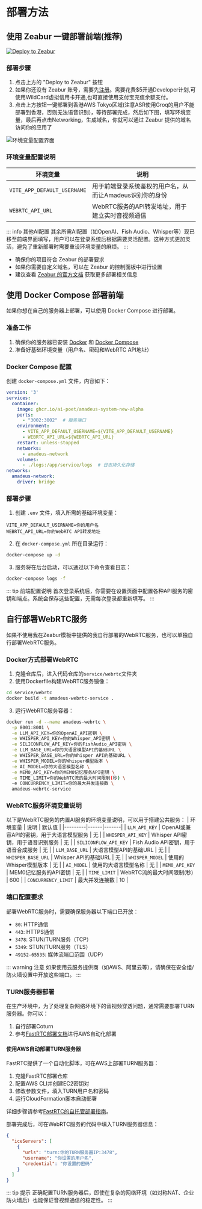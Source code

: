 # 部署方法

## 使用 Zeabur 一键部署前端(推荐)

[![Deploy to Zeabur](https://zeabur.com/button.svg)](https://zeabur.com/templates/LMSUDW?referralCode=aipoet)

### 部署步骤

1. 点击上方的 "Deploy to Zeabur" 按钮
2. 如果你还没有 Zeabur 账号，需要先[注册](https://zeabur.com?referralCode=aipoet)。需要花费$5开通Developer计划,可使用WildCard虚拟信用卡开通,也可直接使用支付宝充值余额支付。
3. 点击上方按钮一键部署到香港AWS Tokyo区域(注意ASR使用Groq的用户不能部署到香港，否则无法语音识别)，等待部署完成，然后如下图，填写环境变量，最后再点击Networking，生成域名，你就可以通过 Zeabur 提供的域名访问你的应用了

![环境变量配置界面](/images/5.png)

### 环境变量配置说明

| 环境变量 | 说明 |
|---------|------|
| `VITE_APP_DEFAULT_USERNAME` | 用于前端登录系统鉴权的用户名，从而让Amadeus识别你的身份 |
| `WEBRTC_API_URL` | WebRTC服务的API转发地址，用于建立实时音视频通信 |

::: info 其他AI配置
其余所需AI配置（如OpenAI、Fish Audio、Whisper等）现已移至前端界面填写，用户可以在登录系统后根据需要灵活配置。这种方式更加灵活，避免了重新部署时需要重设环境变量的麻烦。
:::

- 确保你的项目符合 Zeabur 的部署要求
- 如果你需要自定义域名，可以在 Zeabur 的控制面板中进行设置
- 建议查看 [Zeabur 的官方文档](https://zeabur.com/docs) 获取更多部署相关信息

## 使用 Docker Compose 部署前端

如果你想在自己的服务器上部署，可以使用 Docker Compose 进行部署。

### 准备工作

1. 确保你的服务器已安装 [Docker](https://docs.docker.com/get-docker/) 和 [Docker Compose](https://docs.docker.com/compose/install/)
2. 准备好基础环境变量（用户名、密码和WebRTC API地址）

### Docker Compose 配置

创建 `docker-compose.yml` 文件，内容如下：

```yaml
version: '3'
services:
  container:
    image: ghcr.io/ai-poet/amadeus-system-new-alpha
    ports:
      - "3002:3002"  # 服务端口
    environment:
      - VITE_APP_DEFAULT_USERNAME=${VITE_APP_DEFAULT_USERNAME}
      - WEBRTC_API_URL=${WEBRTC_API_URL}
    restart: unless-stopped
    networks:
      - amadeus-network
    volumes:
      - ./logs:/app/service/logs  # 日志持久化存储
networks:
  amadeus-network:
    driver: bridge
```

### 部署步骤

1. 创建 `.env` 文件，填入所需的基础环境变量：
```
VITE_APP_DEFAULT_USERNAME=你的用户名
WEBRTC_API_URL=你的WebRTC API转发地址
```

2. 在 `docker-compose.yml` 所在目录运行：
```bash
docker-compose up -d
```

3. 服务将在后台启动，可以通过以下命令查看日志：
```bash
docker-compose logs -f
```

::: tip 前端配置说明
首次登录系统后，你需要在设置页面中配置各种API服务的密钥和端点。系统会保存这些配置，无需每次登录都重新填写。
:::

## 自行部署WebRTC服务

如果不使用我在Zeabur模板中提供的我自行部署的WebRTC服务，也可以单独自行部署WebRTC服务。

### Docker方式部署WebRTC

1. 克隆仓库后，进入代码仓库的`service/webrtc`文件夹
2. 使用Dockerfile构建WebRTC服务镜像：

```bash
cd service/webrtc
docker build -t amadeus-webrtc-service .
```

3. 运行WebRTC服务容器：

```bash
docker run -d --name amadeus-webrtc \
  -p 8001:8001 \
  -e LLM_API_KEY=你的OpenAI_API密钥 \
  -e WHISPER_API_KEY=你的Whisper_API密钥 \
  -e SILICONFLOW_API_KEY=你的FishAudio_API密钥 \
  -e LLM_BASE_URL=你的大语言模型API的基础URL \
  -e WHISPER_BASE_URL=你的Whisper API的基础URL \
  -e WHISPER_MODEL=你的Whisper模型版本 \
  -e AI_MODEL=你的大语言模型名称 \
  -e MEM0_API_KEY=你的MEM0记忆服务API密钥 \
  -e TIME_LIMIT=你的WebRTC流的最大时间限制(秒) \
  -e CONCURRENCY_LIMIT=你的最大并发连接数 \
  amadeus-webrtc-service
```

### WebRTC服务环境变量说明
以下是WebRTC服务的内置AI服务的环境变量说明，可以用于搭建公共服务：
| 环境变量 | 说明 | 默认值 |
|---------|------|-------|
| `LLM_API_KEY` | OpenAI或兼容API的密钥，用于大语言模型服务 | 无 |
| `WHISPER_API_KEY` | Whisper API密钥，用于语音识别服务 | 无 |
| `SILICONFLOW_API_KEY` | Fish Audio API密钥，用于语音合成服务 | 无 |
| `LLM_BASE_URL` | 大语言模型API的基础URL | 无 |
| `WHISPER_BASE_URL` | Whisper API的基础URL | 无 |
| `WHISPER_MODEL` | 使用的Whisper模型版本 | 无 |
| `AI_MODEL` | 使用的大语言模型名称 | 无 |
| `MEM0_API_KEY` | MEM0记忆服务的API密钥 | 无 |
| `TIME_LIMIT` | WebRTC流的最大时间限制(秒) | 600 |
| `CONCURRENCY_LIMIT` | 最大并发连接数 | 10 |

### 端口配置要求

部署WebRTC服务时，需要确保服务器以下端口已开放：

- `80`: HTTP通信
- `443`: HTTPS通信
- `3478`: STUN/TURN服务（TCP）
- `5349`: STUN/TURN服务（TLS）
- `49152-65535`: 媒体流端口范围（UDP）

::: warning 注意
如果使用云服务提供商（如AWS、阿里云等），请确保在安全组/防火墙设置中开放这些端口。
:::

### TURN服务器部署

在生产环境中，为了处理复杂网络环境下的音视频穿透问题，通常需要部署TURN服务器。你可以：

1. 自行部署Coturn
2. 参考[FastRTC部署文档](https://fastrtc.org/deployment/#self-hosting)进行AWS自动化部署

#### 使用AWS自动部署TURN服务器

FastRTC提供了一个自动化脚本，可在AWS上部署TURN服务器：

1. 克隆FastRTC部署仓库
2. 配置AWS CLI并创建EC2密钥对
3. 修改参数文件，填入TURN用户名和密码
4. 运行CloudFormation脚本自动部署

详细步骤请参考[FastRTC的自托管部署指南](https://fastrtc.org/deployment/#self-hosting)。

部署完成后，可在WebRTC服务的代码中填入TURN服务器信息：

```json
{
  "iceServers": [
    {
      "urls": "turn:你的TURN服务器IP:3478",
      "username": "你设置的用户名",
      "credential": "你设置的密码"
    }
  ]
}
```

::: tip 提示
正确配置TURN服务器后，即使在复杂的网络环境（如对称NAT、企业防火墙后）也能保证音视频通信的稳定性。
:::


